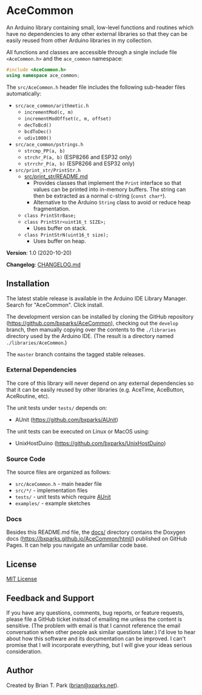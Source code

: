 # AceCommon

An Arduino library containing small, low-level functions and routines which have
no dependencies to any other external libraries so that they can be easily
reused from other Arduino libraries in my collection.

All functions and classes are accessible through a single include file
`<AceCommon.h>` and the `ace_common` namespace:

```C++
#include <AceCommon.h>
using namespace ace_common;
```

The `src/AceCommon.h` header file includes the following sub-header files
automatically:

* `src/ace_common/arithmetic.h`
    * `incrementMod(c, m)`
    * `incrementModOffset(c, m, offset)`
    * `decToBcd()`
    * `bcdToDec()`
    * `udiv1000()`
* `src/ace_common/pstrings.h`
    * `strcmp_PP(a, b)`
    * `strchr_P(a, b)` (ESP8266 and ESP32 only)
    * `strrchr_P(a, b)` (ESP8266 and ESP32 only)
* `src/print_str/PrintStr.h`
    * [src/print_str/README.md](src/print_str/README.md)
        * Provides classes that implement the `Print` interface so that
          values can be printed into in-memory buffers. The string can then
          be extracted as a normal c-string (`const char*`).
        * Alternative to the Arduino `String` class to avoid or reduce heap
          fragmentation.
    * `class PrintStrBase;`
    * `class PrintStr<uint16_t SIZE>;`
        * Uses buffer on stack.
    * `class PrintStrN(uint16_t size);`
        * Uses buffer on heap.

**Version**: 1.0 (2020-10-20)

**Changelog**: [CHANGELOG.md](CHANGELOG.md)

## Installation

The latest stable release is available in the Arduino IDE Library Manager.
Search for "AceCommon". Click install.

The development version can be installed by cloning the
GitHub repository (https://github.com/bxparks/AceCommon), checking out the
`develop` branch, then manually copying over the contents to the `./libraries`
directory used by the Arduino IDE. (The result is a directory named
`./libraries/AceCommon`.)

The `master` branch contains the tagged stable releases.

### External Dependencies

The core of this library will never depend on any external dependencies so that
it can be easily reused by other libraries (e.g. AceTime, AceButton, AceRoutine,
etc).

The unit tests under `tests/` depends on:

* AUnit (https://github.com/bxparks/AUnit)

The unit tests can be executed on Linux or MacOS using:

* UnixHostDuino (https://github.com/bxparks/UnixHostDuino)

### Source Code

The source files are organized as follows:

* `src/AceCommon.h` - main header file
* `src/*/` - implementation files
* `tests/` - unit tests which require [AUnit](https://github.com/bxparks/AUnit)
* `examples/` - example sketches

### Docs

Besides this README.md file, the [docs/](docs/) directory contains the Doxygen
docs (https://bxparks.github.io/AceCommon/html/) published on GitHub Pages. It
can help you navigate an unfamiliar code base.

## License

[MIT License](https://opensource.org/licenses/MIT)

## Feedback and Support

If you have any questions, comments, bug reports, or feature requests, please
file a GitHub ticket instead of emailing me unless the content is sensitive.
(The problem with email is that I cannot reference the email conversation when
other people ask similar questions later.) I'd love to hear about how this
software and its documentation can be improved. I can't promise that I will
incorporate everything, but I will give your ideas serious consideration.

## Author

Created by Brian T. Park (brian@xparks.net).

